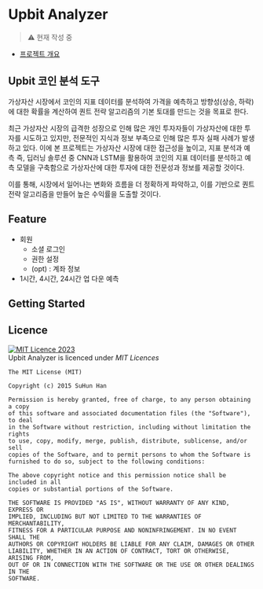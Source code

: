 # Upbit Analyzer
> ⚠️ 현재 작성 중

- [프로젝트 개요](./docs/%ED%94%84%EB%A1%9C%EC%A0%9D%ED%8A%B8%20%EA%B0%9C%EC%9A%94.md)

## Upbit 코인 분석 도구
가상자산 시장에서 코인의 지표 데이터를 분석하여 가격을 예측하고 방향성(상승, 하락)에 대한 확률을 계산하여 퀀트 전략 알고리즘의 기본 토대를 만드는 것을 목표로 한다.

최근 가상자산 시장의 급격한 성장으로 인해 많은 개인 투자자들이 가상자산에 대한 투자를 시도하고 있지만, 전문적인 지식과 정보 부족으로 인해 많은 투자 실패 사례가 발생하고 있다. 이에 본 프로젝트는 가상자산 시장에 대한 접근성을 높이고, 지표 분석과 예측 즉, 딥러닝 솔루션 중 CNN과 LSTM을 활용하여 코인의 지표 데이터를 분석하고 예측 모델을 구축함으로 가상자산에 대한 투자에 대한 전문성과 정보를 제공할 것이다. 

이를 통해, 시장에서 일어나는 변화와 흐름을 더 정확하게 파악하고, 이를 기반으로 퀀트 전략 알고리즘을 만들어 높은 수익률을 도출할 것이다.

## Feature
- 회원
    - 소셜 로그인
    - 권한 설정
    - (opt) : 계좌 정보
- 1시간, 4시간, 24시간 업 다운 예측
## Getting Started

## Licence
<a rel="license" href="https://mit-license.org/"><img alt="MIT Licence 2023" style="border-width:0" src="https://img.shields.io/badge/license-MIT Licence -lightgrey" /></a><br/>
Upbit Analyzer is licenced under *MIT Licences*
```
The MIT License (MIT)

Copyright (c) 2015 SuHun Han

Permission is hereby granted, free of charge, to any person obtaining a copy
of this software and associated documentation files (the "Software"), to deal
in the Software without restriction, including without limitation the rights
to use, copy, modify, merge, publish, distribute, sublicense, and/or sell
copies of the Software, and to permit persons to whom the Software is
furnished to do so, subject to the following conditions:

The above copyright notice and this permission notice shall be included in all
copies or substantial portions of the Software.

THE SOFTWARE IS PROVIDED "AS IS", WITHOUT WARRANTY OF ANY KIND, EXPRESS OR
IMPLIED, INCLUDING BUT NOT LIMITED TO THE WARRANTIES OF MERCHANTABILITY,
FITNESS FOR A PARTICULAR PURPOSE AND NONINFRINGEMENT. IN NO EVENT SHALL THE
AUTHORS OR COPYRIGHT HOLDERS BE LIABLE FOR ANY CLAIM, DAMAGES OR OTHER
LIABILITY, WHETHER IN AN ACTION OF CONTRACT, TORT OR OTHERWISE, ARISING FROM,
OUT OF OR IN CONNECTION WITH THE SOFTWARE OR THE USE OR OTHER DEALINGS IN THE
SOFTWARE.
```